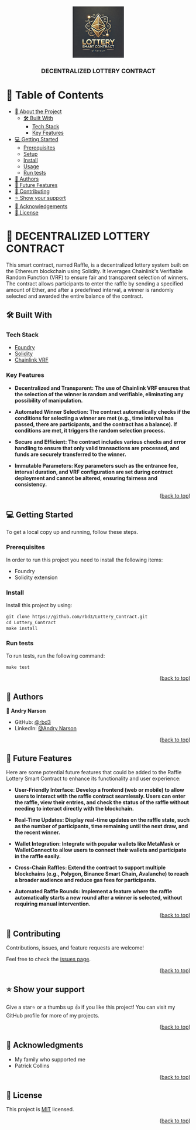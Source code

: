 <a name="readme-top"></a>

<div align="center">

  <img src=" public/ lottery-smart-contract.webp" alt="logo" width="140"  height="auto" />
  <br/>

  <h3><b>DECENTRALIZED LOTTERY CONTRACT</b></h3>

</div>

<!-- TABLE OF CONTENTS -->

# 📗 Table of Contents

- [📖 About the Project](#about-project)
  - [🛠 Built With](#built-with)
    - [Tech Stack](#tech-stack)
    - [Key Features](#key-features)
- [💻 Getting Started](#getting-started)
  - [Prerequisites](#prerequisites)
  - [Setup](#setup)
  - [Install](#install)
  - [Usage](#usage)
  - [Run tests](#run-tests)
- [👥 Authors](#authors)
- [🔭 Future Features](#future-features)
- [🤝 Contributing](#contributing)
- [⭐️ Show your support](#support)
- [🙏 Acknowledgements](#acknowledgements)
- [📝 License](#license)

<!-- PROJECT DESCRIPTION -->

# 📖 DECENTRALIZED LOTTERY CONTRACT <a name="about-project"></a>

This smart contract, named Raffle, is a decentralized lottery system built on the Ethereum blockchain using Solidity. It leverages Chainlink's Verifiable Random Function (VRF) to ensure fair and transparent selection of winners. The contract allows participants to enter the raffle by sending a specified amount of Ether, and after a predefined interval, a winner is randomly selected and awarded the entire balance of the contract.

## 🛠 Built With <a name="built-with"></a>

### Tech Stack <a name="tech-stack"></a>

  <ul>
    <li><a href="https://book.getfoundry.sh/">Foundry</a></li>
    <li><a href="https://soliditylang.org/">Solidity</a></li>
    <li><a href="https://docs.chain.link/vrf/v2-5/getting-started">Chainlink VRF</a></li>
  </ul>


<!-- Features -->

### Key Features <a name="key-features"></a>

- **Decentralized and Transparent: The use of Chainlink VRF ensures that the selection of the winner is random and verifiable, eliminating any possibility of manipulation.**

- **Automated Winner Selection: The contract automatically checks if the conditions for selecting a winner are met (e.g., time interval has passed, there are participants, and the contract has a balance). If conditions are met, it triggers the random selection process.**

- **Secure and Efficient: The contract includes various checks and error handling to ensure that only valid transactions are processed, and funds are securely transferred to the winner.**

- **Immutable Parameters: Key parameters such as the entrance fee, interval duration, and VRF configuration are set during contract deployment and cannot be altered, ensuring fairness and consistency.**

<p align="right">(<a href="#readme-top">back to top</a>)</p>



<!-- GETTING STARTED -->

## 💻 Getting Started <a name="getting-started"></a>

To get a local copy up and running, follow these steps.

### Prerequisites

In order to run this project you need to install the following items:

- Foundry
- Solidity extension

### Install

Install this project by using:

```
git clone https://github.com/rbd3/Lottery_Contract.git
cd Lottery_Contract
make install
```

### Run tests

To run tests, run the following command:


```
make test
```

<p align="right">(<a href="#readme-top">back to top</a>)</p>

<!-- AUTHORS -->

## 👥 Authors <a name="authors"></a>

👤 **Andry Narson**

- GitHub: [@rbd3](https://github.com/rbd3)
- LinkedIn: [@Andry Narson](https://linkedin.com/in/andry-rabedesana)


<p align="right">(<a href="#readme-top">back to top</a>)</p>

<!-- FUTURE FEATURES -->

## 🔭 Future Features <a name="future-features"></a>

Here are some potential future features that could be added to the Raffle Lottery Smart Contract to enhance its functionality and user experience:

- **User-Friendly Interface: Develop a frontend (web or mobile) to allow users to interact with the raffle contract seamlessly. Users can enter the raffle, view their entries, and check the status of the raffle without needing to interact directly with the blockchain.**

- **Real-Time Updates: Display real-time updates on the raffle state, such as the number of participants, time remaining until the next draw, and the recent winner.**

- **Wallet Integration: Integrate with popular wallets like MetaMask or WalletConnect to allow users to connect their wallets and participate in the raffle easily.**

- **Cross-Chain Raffles: Extend the contract to support multiple blockchains (e.g., Polygon, Binance Smart Chain, Avalanche) to reach a broader audience and reduce gas fees for participants.**

- **Automated Raffle Rounds: Implement a feature where the raffle automatically starts a new round after a winner is selected, without requiring manual intervention.**

<p align="right">(<a href="#readme-top">back to top</a>)</p>

<!-- CONTRIBUTING -->

## 🤝 Contributing <a name="contributing"></a>

Contributions, issues, and feature requests are welcome!

Feel free to check the [issues page](https://github.com/rbd3/Lottery_Contract/issues/).

<p align="right">(<a href="#readme-top">back to top</a>)</p>

<!-- SUPPORT -->

## ⭐️ Show your support <a name="support"></a>

Give a star⭐️ or a thumbs up 👍 if you like this project! You can visit my GitHub profile for more of my projects.

<p align="right">(<a href="#readme-top">back to top</a>)</p>

<!-- ACKNOWLEDGEMENTS -->

## 🙏 Acknowledgments <a name="acknowledgements"></a>

- My family who supported me
- Patrick Collins

<p align="right">(<a href="#readme-top">back to top</a>)</p>

<!-- LICENSE -->

## 📝 License <a name="license"></a>

This project is [MIT](./LICENSE) licensed.

<p align="right">(<a href="#readme-top">back to top</a>)</p>
